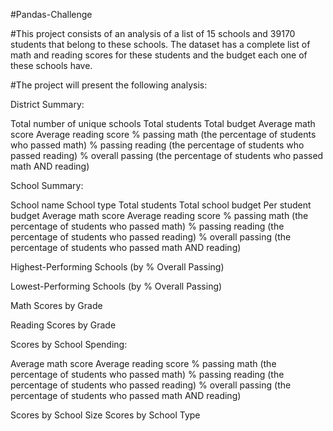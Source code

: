 #Pandas-Challenge

#This project consists of an analysis of a list of 15 schools and 39170 students that belong to these schools. The dataset has a complete list of math and reading scores for these students and the budget each one of these schools have.

#The project will present the following analysis:

District Summary:

Total number of unique schools
Total students
Total budget
Average math score
Average reading score
% passing math (the percentage of students who passed math)
% passing reading (the percentage of students who passed reading)
% overall passing (the percentage of students who passed math AND reading)

School Summary:

School name
School type
Total students
Total school budget
Per student budget
Average math score
Average reading score
% passing math (the percentage of students who passed math)
% passing reading (the percentage of students who passed reading)
% overall passing (the percentage of students who passed math AND reading)

Highest-Performing Schools (by % Overall Passing)

Lowest-Performing Schools (by % Overall Passing)

Math Scores by Grade

Reading Scores by Grade

Scores by School Spending:

Average math score
Average reading score
% passing math (the percentage of students who passed math)
% passing reading (the percentage of students who passed reading)
% overall passing (the percentage of students who passed math AND reading)

Scores by School Size 
Scores by School Type
